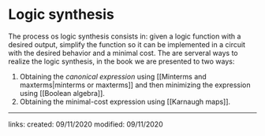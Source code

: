 # Logic synthesis
The process os logic synthesis consists in: given a logic function with a desired output, simplify the function so it can be implemented in a circuit with the desired behavior and a minimal cost.
The are serveral ways to realize the logic synthesis, in the book we are presented to two ways:
1. Obtaining the *canonical expression* using [[Minterms and maxterms|minterms or maxterms]] and then minimizing the expression using [[Boolean algebra]].
2. Obtaining the minimal-cost expression using [[Karnaugh maps]].




---

links: 
created: 09/11/2020
modified: 09/11/2020